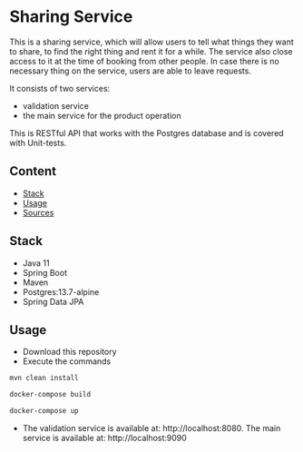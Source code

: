 # Sharing Service
This is a sharing service, which will allow users to tell what 
things they want to share, to find the right thing and rent it 
for a while. The service also close access to it at the time of 
booking from other people. In case there is no necessary thing 
on the service, users are able to leave requests.

It consists of two services:
- validation service
- the main service for the product operation

This is RESTful API that works with the Postgres database and 
is covered with Unit-tests.

## Content
- [Stack](#stack)
- [Usage](#usage)
- [Sources](#sources)

## Stack
- Java 11
- Spring Boot
- Maven
- Postgres:13.7-alpine
- Spring Data JPA

## Usage
- Download this repository
- Execute the commands
```sh
mvn clean install
```
```sh
docker-compose build
```
```sh
docker-compose up
```
- The validation service is available at: http://localhost:8080.
  The main service is available at: http://localhost:9090
